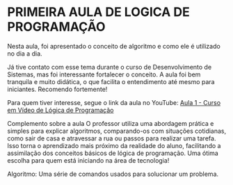 # PRIMEIRA AULA DE LOGICA DE PROGRAMAÇÃO

Nesta aula, foi apresentado o conceito de algoritmo e como ele é utilizado no dia a dia.

Já tive contato com esse tema durante o curso de Desenvolvimento de Sistemas, mas foi interessante fortalecer o conceito. A aula foi bem tranquila e muito didática, o que facilita o entendimento até mesmo para iniciantes. Recomendo fortemente!

Para quem tiver interesse, segue o link da aula no YouTube: [Aula 1 - Curso em Vídeo de Lógica de Programação](https://www.youtube.com/watch?v=8mei6uVttho&t=616s)

Complemento sobre a aula 
O professor utiliza uma abordagem prática e simples para explicar algoritmos, comparando-os com situações cotidianas, como sair de casa e atravessar a rua ou passos para realizar uma tarefa. Isso torna o aprendizado mais próximo da realidade do aluno, facilitando a assimilação dos conceitos básicos de lógica de programação. Uma ótima escolha para quem está iniciando na área de tecnologia!

Algoritmo: 
Uma série de comandos usados para solucionar um problema.
